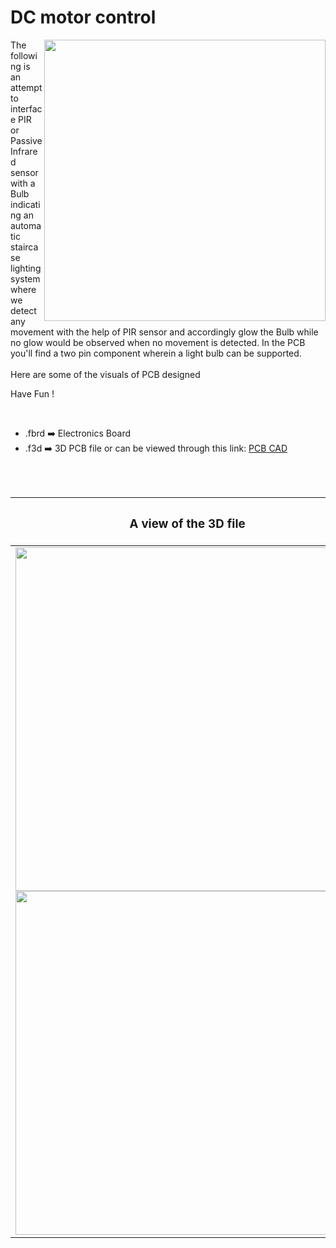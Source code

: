 <h1>DC motor control</h1>

<div>
   <img width=450 align=right src="https://github.com/Curovearth/Dive-into-Electronics/blob/main/PCB%20Designs/36-Staircase%20lighting%20using%20PIR/img1.png"/>
   <p>The following is an attempt to interface PIR or Passive Infrared sensor with a Bulb indicating an automatic staircase lighting system where we detect any movement with the help of PIR sensor and accordingly glow the Bulb while no glow would be observed when no movement is detected. In the PCB you'll find a two pin component wherein a light bulb can be supported.<br><br>Here are some of the visuals of PCB designed<br>
        
   Have Fun !
  </p>
<br>

   - .fbrd ➡️ Electronics Board
   - .f3d  ➡️ 3D PCB file or can be viewed through this link: <a href="https://a360.co/3BjULCy">PCB CAD</a>
   
<br> <br>  
<div align=center>
   
| <h3>A view of the 3D file</h2> | <h3>Schematic Diagram for PCB</h3> |      
| --- | --- |
| <img width=550 align=center src="https://github.com/Curovearth/Dive-into-Electronics/blob/main/PCB%20Designs/36-Staircase%20lighting%20using%20PIR/img2.png"/><br><img width=550 align=center src="https://github.com/Curovearth/Dive-into-Electronics/blob/main/PCB%20Designs/36-Staircase%20lighting%20using%20PIR/img3.png"/> |    <img width=450 src="https://github.com/Curovearth/Dive-into-Electronics/blob/main/PCB%20Designs/36-Staircase%20lighting%20using%20PIR/PCB%20view.png"> | 
 
</div>

 



